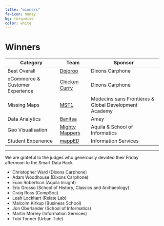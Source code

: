 ```yaml
---
title: "winners"
fa-icon: money
bg: turquoise     
color: white  
---
```


# Winners

<div class="table-responsive" align="center">

<table class="table">
<thead>
<tr>
<th>Category </th>
<th> Team </th>
<th> Sponsor</th>
</tr>
</thead>
<tbody>
<tr>
<td>Best Overall</td>
<td><a href="#dojoroo">Dojoroo</a></td>
<td>Dixons Carphone</td>
</tr>
<tr>
<td>eCommerce &amp; Customer Experience</td>
<td><a href="#chicken-curry">Chicken Curry</a></td>
<td>Dixons Carphone</td>
</tr>
<tr>
<td>Missing Maps</td>
<td><a href="#msf1">MSF1</a></td>
<td>Médecins sans Frontières &amp; Global Development Academy</td>
</tr>
<tr>
<td>Data Analytics</td>
<td><a href="#ticker-gurus">Banitsa</a></td>
<td>Amey</td>
</tr>
<tr>
<td>Geo Visualisation</td>
<td><a href="#mighty-mappers">Mighty Mappers</a></td>
<td>Aquila &amp; School of Informatics</td>
</tr>
<tr>
<td>Student Experience</td>
<td><a href="#mapped">mappED</a></td>
<td>Information Services</td>
</tr>
</tbody>
</table>

</div>

---

We are grateful to the judges who generously devoted their Friday afternoon to the Smart Data Hack

* Christopher Ward (Dixons Carphone)
* Adam Woodhouse (Dixons Carphone)
* Euan Robertson (Aquila Insight)
* Eric Grosso (School of History, Classics and Archaeology)
* Craig Ross (CompSoc)
* Leah Lockhart (Relate Lab)
* Malcolm Kirkup (Business School)
* Jon Oberlander (School of Informatics)
* Martin Morrey (Information Services)
* Tobi Tonner (Urban Tide)


